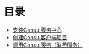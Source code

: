 # 目录

* [安装Consul服务中心](InstallConsul.md)  
* [创建Consul客户端项目](CreateProject.md)  
* [调用Consul服务（消费服务）](ConsumerService.md)
